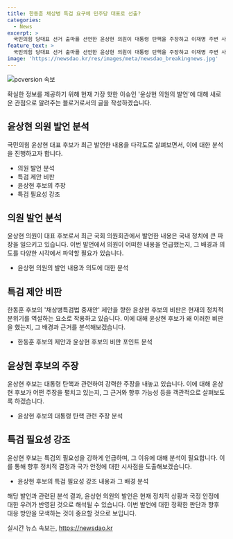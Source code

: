```yaml
---
title: 한동훈 채상병 특검 요구에 민주당 대표로 선출?
categories:
  - News
excerpt: >
  국민의힘 당대표 선거 출마를 선언한 윤상현 의원이 대통령 탄핵을 주장하고 이재명 주변 사망사건에 대한 특검을 촉구했다. 또한, 한동훈 후보를 비판하며 민주당을 탄핵으로 몰아갈 것이라고 주장했으며, 이를 통해 정부를 지켜야 한다고 강조했다. 또한, 이재명 대표를 향해 사망 사건을 언급하며 특검 필요성을 강조하고, 나경원·원희룡 후보와의 연대론을 거론하며 연대의 의미를 강조했다.
feature_text: >
  국민의힘 당대표 선거 출마를 선언한 윤상현 의원이 대통령 탄핵을 주장하고 이재명 주변 사망사건에 대한 특검을 촉구했다. 또한, 한동훈 후보를 비판하며 민주당을 탄핵으로 몰아갈 것이라고 주장했으며, 이를 통해 정부를 지켜야 한다고 강조했다. 또한, 이재명 대표를 향해 사망 사건을 언급하며 특검 필요성을 강조하고, 나경원·원희룡 후보와의 연대론을 거론하며 연대의 의미를 강조했다.
image: 'https://newsdao.kr/res/images/meta/newsdao_breakingnews.jpg'
---
```


<p><img src="https://newsdao.kr/res/images/meta/newsdao_breakingnews.jpg" alt="pcversion 속보" /></p>

<p>확실한 정보를 제공하기 위해 현재 가장 핫한 이슈인 '윤상현 의원의 발언'에 대해 새로운 관점으로 알려주는 블로거로서의 글을 작성하겠습니다.</p>

<p data-ke-size="size16"></p>

<h2 data-ke-size="size26">윤상현 의원 발언 분석</h2>

<p data-ke-size="size16">국민의힘 윤상현 대표 후보가 최근 발언한 내용을 다각도로 살펴보면서, 이에 대한 분석을 진행하고자 합니다.</p>

<ul>
  <li>의원 발언 분석</li>
  <li>특검 제안 비판</li>
  <li>윤상현 후보의 주장</li>
  <li>특검 필요성 강조</li>
</ul>

<p data-ke-size="size16"></p>

<h2 data-ke-size="size26">의원 발언 분석</h2>

<p data-ke-size="size16">윤상현 의원이 대표 후보로서 최근 국회 의원회관에서 발언한 내용은 국내 정치에 큰 파장을 일으키고 있습니다. 이번 발언에서 의원이 어떠한 내용을 언급했는지, 그 배경과 의도를 다양한 시각에서 파악할 필요가 있습니다.</p>

<ul>
  <li>윤상현 의원의 발언 내용과 의도에 대한 분석</li>
</ul>

<p data-ke-size="size16"></p>

<h2 data-ke-size="size26">특검 제안 비판</h2>

<p data-ke-size="size16">한동훈 후보의 '채상병특검법 중재안' 제안을 향한 윤상현 후보의 비판은 현재의 정치적 분위기를 역설하는 요소로 작용하고 있습니다. 이에 대해 윤상현 후보가 왜 이러한 비판을 했는지, 그 배경과 근거를 분석해보겠습니다.</p>

<ul>
  <li>한동훈 후보의 제안과 윤상현 후보의 비판 포인트 분석</li>
</ul>

<p data-ke-size="size16"></p>

<h2 data-ke-size="size26">윤상현 후보의 주장</h2>

<p data-ke-size="size16">윤상현 후보는 대통령 탄핵과 관련하여 강력한 주장을 내놓고 있습니다. 이에 대해 윤상현 후보가 어떤 주장을 펼치고 있는지, 그 근거와 향후 가능성 등을 객관적으로 살펴보도록 하겠습니다.</p>

<ul>
  <li>윤상현 후보의 대통령 탄핵 관련 주장 분석</li>
</ul>

<p data-ke-size="size16"></p>

<h2 data-ke-size="size26">특검 필요성 강조</h2>

<p data-ke-size="size16">윤상현 후보는 특검의 필요성을 강하게 언급하며, 그 이유에 대해 분석이 필요합니다. 이를 통해 향후 정치적 결정과 국가 안정에 대한 시사점을 도출해보겠습니다.</p>

<ul>
  <li>윤상현 후보의 특검 필요성 강조 내용과 그 배경 분석</li>
</ul>

<p data-ke-size="size16"></p>

<p>해당 발언과 관련된 분석 결과, 윤상현 의원의 발언은 현재 정치적 상황과 국정 안정에 대한 우려가 반영된 것으로 해석될 수 있습니다. 이번 발언에 대한 정확한 판단과 향후 대응 방안을 모색하는 것이 중요할 것으로 보입니다.</p>
실시간 뉴스 속보는, <a href="https://newsdao.kr" rel="dofollow">https://newsdao.kr</a>


